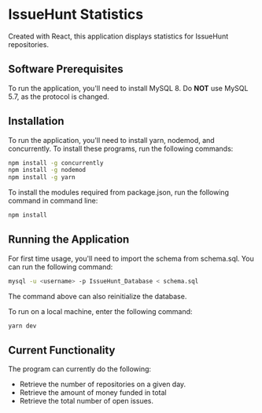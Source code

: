 # IssueHunt Statistics

Created with React, this application displays statistics for IssueHunt repositories.

## Software Prerequisites

To run the application, you'll need to install MySQL 8.  Do __NOT__ use MySQL 5.7, as the protocol is changed.

## Installation

To run the application, you'll need to install yarn, nodemod, and concurrently.  To install these programs, run the following commands:

```bash
npm install -g concurrently
npm install -g nodemod
npm install -g yarn
```

To install the modules required from package.json, run the following command in command line:

```bash
npm install
```

## Running the Application

For first time usage, you'll need to import the schema from schema.sql.  You can run the following command:

```bash
mysql -u <username> -p IssueHunt_Database < schema.sql
```

The command above can also reinitialize the database.

To run on a local machine, enter the following command:

```bash
yarn dev
```

## Current Functionality

The program can currently do the following:
* Retrieve the number of repositories on a given day.
* Retrieve the amount of money funded in total
* Retrieve the total number of open issues.

